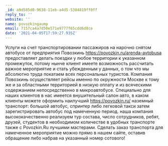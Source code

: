 ```yaml
---
_id: a9d585d0-9638-11eb-a4d5-5304819ff0ff
reply_to: ''
website: ''
name: povozkingaump
email: 7157ca4a7d50e571e9777f65cdd6d8ce
date: '2021-04-05T17:59:27.935Z'
---
```

Услуги на счет транспортировании пассажиров на нарочно снятом автобусе от предприятия Повозкинь <a href="https://povozkin.ru/arenda-avtobusa">https://povozkin.ru/arenda-avtobusa</a>  предоставляет делать поездки у любое территории к указанном промежуток, потому нынче клиент имеете возможность рассчитать важное мероприятие и стать убежденным у данных, о том что мы абсолютно труда покатаем всех персональных туристов. Компания Повозкинь осуществляет рейсы именно по окружности Москве к тому же и за  областными территорией в низкую оплату и из всяческими содержанием  непосредственно в микроавтобусе. Специально для наших клиентов в нас имеется внушительный салон авто, в каком клиенты можете оформить наилучший https://povozkin.ru/ наземный транспорт: большой автобус, спринтер либо легковой такси затем зарегистрировать автобус под намеченную период. наша компания высококачественно реализуем тур состава, число сотрудников, ребят, друзей, студентов в необходимом количестве в удобных транспорте также с Povozkin.Ru  лучшими мастерами. Сделать заказ транспорта для намеченное мероприятие можно прямо в нашем сайте, оставив обращение либо набрав на указанный номер сотового!
